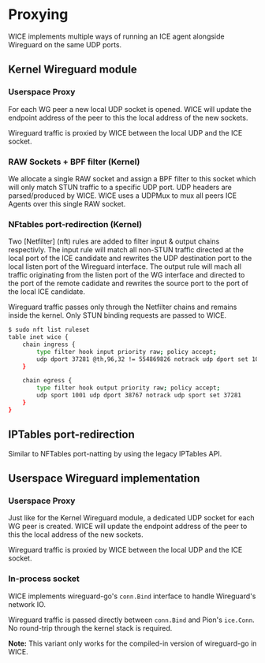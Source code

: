 # Proxying

WICE implements multiple ways of running an ICE agent alongside Wireguard on the same UDP ports.

## Kernel Wireguard module

### Userspace Proxy

For each WG peer a new local UDP socket is opened.
WICE will update the endpoint address of the peer to this the local address of the new sockets.

Wireguard traffic is proxied by WICE between the local UDP and the ICE socket.

### RAW Sockets + BPF filter (Kernel)

We allocate a single RAW socket and assign a BPF filter to this socket which will only match STUN traffic to a specific UDP port.
UDP headers are parsed/produced by WICE.
WICE uses a UDPMux to mux all peers ICE Agents over this single RAW socket. 

### NFtables port-redirection (Kernel)

Two [Netfilter] (nft) rules are added to filter input & output chains respectivly.
The input rule will match all non-STUN traffic directed at the local port of the ICE candidate and rewrites the UDP destination port to the local listen port of the Wireguard interface.
The output rule will mach all traffic originating from the listen port of the WG interface and directed to the port of the remote cadidate and rewrites the source port to the port of the local ICE candidate.  

Wireguard traffic passes only through the Netfilter chains and remains inside the kernel.
Only STUN binding requests are passed to WICE.

```bash
$ sudo nft list ruleset
table inet wice {
	chain ingress {
		type filter hook input priority raw; policy accept;
		udp dport 37281 @th,96,32 != 554869826 notrack udp dport set 1001
	}

	chain egress {
		type filter hook output priority raw; policy accept;
		udp sport 1001 udp dport 38767 notrack udp sport set 37281
	}
}
```

## IPTables port-redirection

Similar to NFTables port-natting by using the legacy IPTables API.

## Userspace Wireguard implementation

### Userspace Proxy

Just like for the Kernel Wireguard module, a dedicated UDP socket for each WG peer is created.
WICE will update the endpoint address of the peer to this the local address of the new sockets.

Wireguard traffic is proxied by WICE between the local UDP and the ICE socket.

### In-process socket

WICE implements wireguard-go's `conn.Bind` interface to handle Wireguard's network IO.

Wireguard traffic is passed directly between `conn.Bind` and Pion's `ice.Conn`.
No round-trip through the kernel stack is required.

**Note:** This variant only works for the compiled-in version of wireguard-go in WICE.
